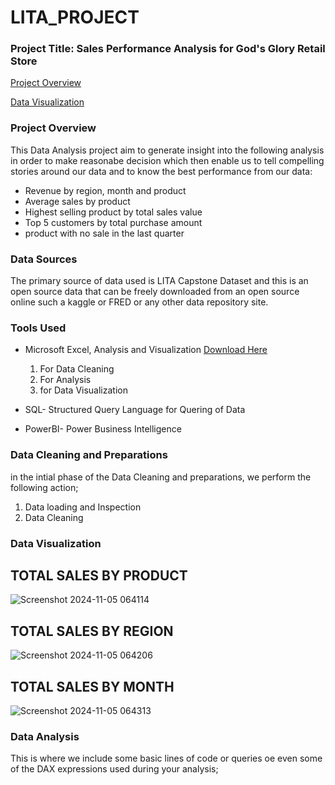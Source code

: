 # LITA_PROJECT
### Project Title: Sales Performance Analysis for God's Glory Retail Store

[Project Overview](#project-overview)

[Data Visualization](data-visualization)

### Project Overview
This Data Analysis project aim to generate insight into the following analysis in order to make reasonabe decision which then enable us to tell compelling stories around our data and to know the best performance from our data:
-  Revenue by region, month and product
-  Average sales by product
-  Highest selling product by total sales value
-  Top 5 customers by total purchase amount
-  product with no sale in the last quarter 
 

### Data Sources
The primary source of data used is LITA Capstone Dataset and this is an open source data that can be freely downloaded from an open source online such a kaggle or FRED or any other data repository site.

### Tools Used
-  Microsoft Excel, Analysis and Visualization [Download Here](https://www.microsoft.com)
    1. For Data Cleaning
    2. For Analysis
    3. for Data Visualization
      
   
-  SQL- Structured Query Language for Quering of Data

-  PowerBI- Power Business Intelligence

  ### Data Cleaning and Preparations
  in the intial phase of the Data Cleaning and preparations, we perform the following action;
  1. Data loading and Inspection
  2. Data Cleaning

### Data Visualization

 ## TOTAL SALES BY PRODUCT
![Screenshot 2024-11-05 064114](https://github.com/user-attachments/assets/33f86517-9f01-401b-869b-ecdc9a4941df)

## TOTAL SALES BY REGION
![Screenshot 2024-11-05 064206](https://github.com/user-attachments/assets/e8005cb2-b8a8-49ff-b1b5-5416adff867c)

## TOTAL SALES BY MONTH
![Screenshot 2024-11-05 064313](https://github.com/user-attachments/assets/016d4f24-cdaa-419a-91c4-16a4d9b66ca4)




### Data Analysis
This is where we include some basic lines of code or queries oe even some of the DAX expressions used during your analysis;


